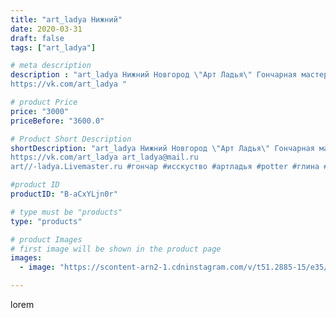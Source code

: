 ```yaml
---
title: "art_ladya Нижний"
date: 2020-03-31
draft: false
tags: ["art_ladya"]

# meta description
description : "art_ladya Нижний Новгород \"Арт Ладья\" Гончарная мастерская в Нижнем Новгороде. Изготовление керамики и мастер//-классы по обучению. 
https://vk.com/art_ladya "

# product Price
price: "3000"
priceBefore: "3600.0"

# Product Short Description
shortDescription: "art_ladya Нижний Новгород \"Арт Ладья\" Гончарная мастерская в Нижнем Новгороде. Изготовление керамики и мастер//-классы по обучению. 
https://vk.com/art_ladya art_ladya@mail.ru 
art//-ladya.Livemaster.ru #гончар #исскуство #артладья #potter #глина #керамикаручнаяработа #гончарнаямастерская #керамиканазаказ #handmade #посудаизглины #керамика #гончарнаяпосуда #эксклюзивнаякерамика #dishes #decor #ceramicar #nntoday #claygoods #фестиваль #earthenware #ceramic #design #artladya #мастеркласс #нижнийновгород #ceramicart #обучение #гончарныйкруг #авторскаякерамика"

#product ID
productID: "B-aCxYLjn0r"

# type must be "products"
type: "products"

# product Images
# first image will be shown in the product page
images:
  - image: "https://scontent-arn2-1.cdninstagram.com/v/t51.2885-15/e35/91398861_137315541181483_9020294574160986802_n.jpg?tp=1&_nc_ht=scontent-arn2-1.cdninstagram.com&_nc_cat=107&_nc_ohc=XyVAF1Vj7dwAX9Nd9c-&ccb=7-4&oh=a2a833887b4daf7e97a754c8717de864&oe=6084FB24&_nc_sid=86f79a&ig_cache_key=MjI3NzE0NDc1MDkwMDI4MDYxOQ%3D%3D.2-ccb7-4"

---
```

lorem
